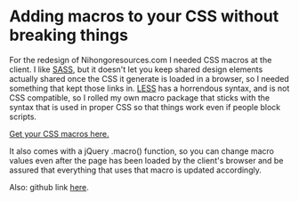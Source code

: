 # Adding macros to your CSS without breaking things

For the redesign of Nihongoresources.com I needed CSS macros at the client. I like <a href="http://sass-lang.com/">SASS</a>, but it doesn't let you keep shared design elements actually shared once the CSS it generate is loaded in a browser, so I needed something that kept those links in. <a href="http://lesscss.org/">LESS</a> has a horrendous syntax, and is not CSS compatible, so I rolled my own macro package that sticks with the syntax that is used in proper CSS so that things work even if people block scripts.

<a href="http://pomax.nihongoresources.com/pages/CSSmacros/">Get your CSS macros here.</a>

It also comes with a jQuery .macro() function, so you can change macro values even after the page has been loaded by the client's browser and be assured that everything that uses that macro is updated accordingly. 

Also: github link <a href="https://github.com/Pomax/CSSmacros">here</a>.